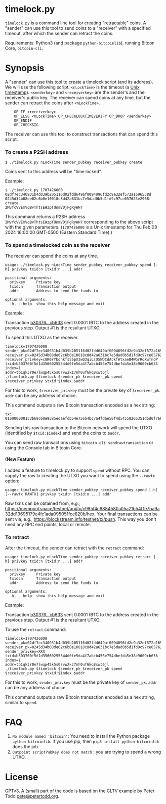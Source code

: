 timelock.py
===========

`timelock.py` is a command line tool for creating "retractable" coins.
A "sender" can use this tool to send coins to a "receiver" with a specified
timeout, after which the sender can retract the coins.

Requirements: Python3 (and package `python-bitcoinlib`), running Bitcon Core, `bitcoin-cli`.

Synopsis
========

A "sender" can use this tool to create a timelock script (and its address).
We will use the following script. `<nLockTime>` is the timeout (a [Unix timestamp](https://www.unixtimestamp.com/)).
`<senderkey>` and `<receiverkey>` are the sender's and the receiver's public key. The receiver can spend coins at any time, but the sender can retract the coins
after `<nLockTime>`.

```commandline
    OP_IF <receiverkey>
    OP_ELSE <nLockTime> OP_CHECKLOCKTIMEVERIFY OP_DROP <senderkey>
    OP_ENDIF
    OP_CHECKSIG
```

The receiver can use this tool to construct transactions that can spend this script.


### To create a P2SH address

```
$ ./timelock.py nLockTime sender_pubkey receiver_pubkey create
```

Coins sent to this address will be "time locked".

Example:

```
$ ./timelock.py 1707426000 02df7ec340931b4d039b205116d02fdd649af0094096fd2c9a32ef572a1696538d 0245d34b08de02c6b0e10018c8d42a631bc7e5dad0b5d1fd9c97ce057623e2968f create
2MvfcVVEmVqBvThtsEHzpTUnmVDjFgRyWH7
```

This command returns a P2SH address `2MvfcVVEmVqBvThtsEHzpTUnmVDjFgRyWH7` corresponding
to the above script with the given parameters. (`1707426000` is a Unix timestamp for Thu Feb 08 2024 16:00:00 GMT-0500 (Eastern Standard Time).)

### To spend a timelocked coin as the receiver

The receiver can spend the coins at any time.

```
usage: ./timelock.py nLockTime sender_pubkey receiver_pubkey spend [-h] privkey txid:n [txid:n ...] addr

positional arguments:
  privkey     Private key
  txid:n      Transaction output
  addr        Address to send the funds to

optional arguments:
  -h, --help  show this help message and exit
```

Example:

Transaction [b30376...cb633](https://blockstream.info/testnet/tx/b303760f5d1d35660255544d0fe5da4f7abcb456e754dbefda5e38e9609cb633) sent 0.0001 tBTC
to the address created in the previous step. Output #1 is the resultant UTXO.

To spend this UTXO as the receiver:

```
timelock=1707426000
sender_pk=02df7ec340931b4d039b205116d02fdd649af0094096fd2c9a32ef572a1696538d
receiver_pk=0245d34b08de02c6b0e10018c8d42a631bc7e5dad0b5d1fd9c97ce057623e2968f
receiver_privkey=cUK6YYbqhkfs55pX3wQ3qiLsUSWDCdAckfAtxaeB4WGrRoXwTnoP
txid=b303760f5d1d35660255544d0fe5da4f7abcb456e754dbefda5e38e9609cb633
index=1
addr=tb1qk3r0e7lwqp45k5s0rvw2kz7nh0uf6kq8xwt6jl
./timelock.py $timelock $sender_pk $receiver_pk spend $receiver_privkey $txid:$index $addr
```

For this to work, `$receiver_privkey` must be the private key of `$receiver_pk`.
`addr` can be any address of choice.

This command outputs a raw Bitcoin transaction encoded as a hex string:
```commandline
tx: 010000000133b69c60e9385edaefdb54e756b4bc7a4fdae50f4d54550266351d5d0f7603b3010000009a47304402204146747d058dd55702ee3c1462c703dfdbb74ccff58af9a7ddc5e57350f624c0022014a8f61b46ae94b178bedc39e9d6d7f93430d5a37227dfd653beaf57e27681ee01514c4f63210245d34b08de02c6b0e10018c8d42a631bc7e5dad0b5d1fd9c97ce057623e2968f6704d040c565b1752102df7ec340931b4d039b205116d02fdd649af0094096fd2c9a32ef572a1696538d68ac00000000011626000000000000160014b446fcfbee006b4b520f1b1cab0bd3bbf89d580700000000
```

Sending this raw transaction to the Bitcoin network will spend the UTXO (identified by `$txid:$index`) and send the
coins to `$addr`.

You can send raw transactions using `bitcoin-cli sendrawtransaction` or using the Console tab in
Bitcoin Core.

#### (New Feature)

I added a feature to timelock.py to support `spend` without RPC. You can supply the raw tx creating the UTXO you want to spend using the `--rawtx` option:

```
usage: timelock.py nLockTime sender_pubkey receiver_pubkey spend [-h] [--rawtx RAWTX] privkey txid:n [txid:n ...] addr 
```

Raw txns can be obtained from, e.g., https://mempool.space/testnet/api/tx/c985f4c8884580a05a21b54f1e7ba9a32dd13695179c4fc1ada095051fce820b/hex. Your final transactions can be sent via, e.g., https://blockstream.info/testnet/tx/push. This way you don't need any RPC end points, local or remote.

### To retract

After the timeout, the sender can retract with the `retract` command:

```commandline
usage: timelock.py nLockTime sender_pubkey receiver_pubkey retract [-h] privkey txid:n [txid:n ...] addr

positional arguments:
  privkey     Private key
  txid:n      Transaction output
  addr        Address to send the funds to

optional arguments:
  -h, --help  show this help message and exit

```


Example:

Transaction [b30376...cb633](https://blockstream.info/testnet/tx/b303760f5d1d35660255544d0fe5da4f7abcb456e754dbefda5e38e9609cb633) sent 0.0001 tBTC
to the address created in the previous step. Output #1 is the resultant UTXO.

To use the `retract` command:

```
timelock=1707426000
sender_pk=02df7ec340931b4d039b205116d02fdd649af0094096fd2c9a32ef572a1696538d
receiver_pk=0245d34b08de02c6b0e10018c8d42a631bc7e5dad0b5d1fd9c97ce057623e2968f
sender_privkey=XXX
txid=b303760f5d1d35660255544d0fe5da4f7abcb456e754dbefda5e38e9609cb633
index=1
addr=tb1qk3r0e7lwqp45k5s0rvw2kz7nh0uf6kq8xwt6jl
./timelock.py $timelock $sender_pk $receiver_pk spend $receiver_privkey $txid:$index $addr
```

For this to work, `sender_privkey` must be the private key of `sender_pk`.
`addr` can be any address of choice.

This command outputs a raw Bitcoin transaction encoded as a hex string, similar to `spend`.

# FAQ

1. `No module named 'bitcoin'`: You need to install the Python package `python-bitcoinlib`. If you use pip,
    then `pip3 install python-bitcoinlib` does the job.
2. `Outpoint scriptPubKey does not match` : you are trying to spend a wrong UTXO.

# License

GPTv3. A (small) part of the code is based on the CLTV example by Peter Todd <pete@petertodd.org>.
